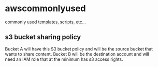 # awscommonlyused
commonly used templates, scripts, etc...

## s3 bucket sharing policy
Bucket A will have this S3 bucket policy and will be the source bucket that wants to share content. Bucket B will be the destination account and will need an IAM role that at the minimum has s3 access rights.
